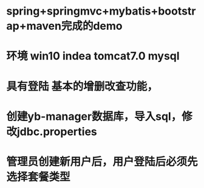 # spring+springmvc+mybatis+bootstrap+maven完成的demo  
# 环境 win10 indea tomcat7.0 mysql
# 具有登陆 基本的增删改查功能， 
# 创建yb-manager数据库，导入sql，修改jdbc.properties
# 管理员创建新用户后，用户登陆后必须先选择套餐类型
